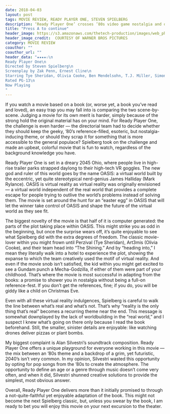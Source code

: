```yaml
---
date: 2018-04-03
layout: post
tags: MOVIE REVIEW, READY PLAYER ONE, STEVEN SPIELBERG
description: ‘Ready Player One’ crosses ’80s video game nostalgia and our VR-studded future
title: "Press A to continue"
header_image: https://s3.amazonaws.com/thetech-production/images/web_photos/web/8530_RPO-FP-277.jpg?1522683676
header_image_credit:  COURTESY OF WARNER BROS PICTURES
category: MOVIE REVIEW
coauthor: ""
coauthor_url: ""
header_data: "★★★★✩\n
Ready Player One\n
Directed by Steven Spielberg\n
Screenplay by Zak Penn, Ernest Cline\n
Starring Tye Sheridan, Olivia Cooke, Ben Mendelsohn, T.J. Miller, Simon Pegg, Mark Rylance.\n
Rated PG-13\n
Now Playing
"
---
```


If you watch a movie based on a book (or, worse yet, a book you’ve read and loved), an easy trap you may fall into is comparing the two scene-by-scene.<!--break--> Judging a movie for its own merit is harder, simply because of the strong hold the original material has on your mind. For Ready Player One, the challenge is even harder — the directorial team had to decide whether they should keep the geeky, ’80’s reference-filled, esoteric, but nostalgia-inducing theme, or should they scrap it for something that is more accessible to the general populace? Spielberg took on the challenge and made an upbeat, colorful movie that is fun to watch, regardless of the background knowledge you have.

Ready Player One is set in a dreary 2045 Ohio, where people live in high-rise trailer parks strapped daylong to their high-tech VR goggles. The new god and ruler of this world goes by the name OASIS: a virtual world built by the eccentric, yet quite stereotypical nerd-genius James Halliday (Mark Rylance). OASIS is virtual reality as virtual reality was originally envisioned — a virtual world independent of the real world that provides a complete escape for people trying to outlive the world’s problems instead of solving them. The movie is set around the hunt for an “easter egg” in OASIS that will let the winner take control of OASIS and shape the future of the virtual world as they see fit.

The biggest novelty of the movie is that half of it is computer generated: the parts of the plot taking place within OASIS. This might strike you as odd in the beginning, but once the surprise wears off, it’s quite enjoyable to see what Spielberg did with the extra degrees of freedom. The classic movie-lover within you might frown until Perzival (Tye Sheridan), Art3mis (Olivia Cooke), and their team head into “The Shining.” And by “heading into,” I mean they literally walk into a hotel to experience the plot, showing the expanse to which the team creatively used the motif of virtual reality. And even if the movie snob isn’t satisfied, the kid within you might get excited to see a Gundam punch a Mecha-Godzilla, if either of them were part of your childhood. That’s where the movie is most successful in adapting from the books: a promise to shower you in nostalgia without being a full-on reference-fest. If you don’t get the references, fine; if you do, you will be giddy like a child on Christmas Eve.

Even with all these virtual reality indulgences, Spielberg is careful to walk the line between what’s real and what’s not. That’s why “reality is the only thing that’s real” becomes a recurring theme near the end. This message is somewhat downplayed by the lack of worldbuilding in the “real world,” and I suspect I knew what’s going on there only because I read the book beforehand. Still, the smaller, sinister details are enjoyable: like watching drones deliver pizzas or plant bombs.

My biggest complaint is Alan Silvestri’s soundtrack composition. Ready Player One offers a unique playground for everyone working in this movie — the mix between an ’80s theme and a backdrop of a grim, yet futuristic, 2040’s isn’t very common. In my opinion, Silvestri wasted this opportunity by opting for pop songs from the ’80s to create the atmosphere. The opportunity to define an age or a genre through music doesn’t come very often, and when it did, Silvestri shunned creative solutions to provide the simplest, most obvious answer.

Overall, Ready Player One delivers more than it initially promised to through a not-quite-faithful yet enjoyable adaptation of the book. This might not become the next Spielberg classic, but, unless you swear by the book, I am ready to bet you will enjoy this movie on your next excursion to the theater.
